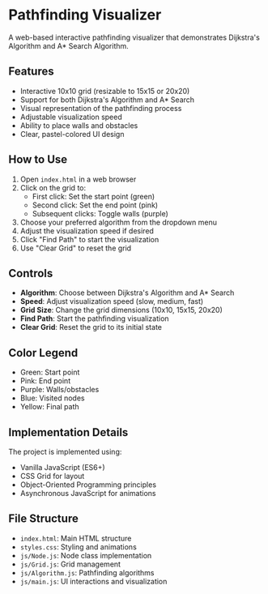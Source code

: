 # Pathfinding Visualizer

A web-based interactive pathfinding visualizer that demonstrates Dijkstra's Algorithm and A* Search Algorithm.

## Features

- Interactive 10x10 grid (resizable to 15x15 or 20x20)
- Support for both Dijkstra's Algorithm and A* Search
- Visual representation of the pathfinding process
- Adjustable visualization speed
- Ability to place walls and obstacles
- Clear, pastel-colored UI design

## How to Use

1. Open `index.html` in a web browser
2. Click on the grid to:
   - First click: Set the start point (green)
   - Second click: Set the end point (pink)
   - Subsequent clicks: Toggle walls (purple)
3. Choose your preferred algorithm from the dropdown menu
4. Adjust the visualization speed if desired
5. Click "Find Path" to start the visualization
6. Use "Clear Grid" to reset the grid

## Controls

- **Algorithm**: Choose between Dijkstra's Algorithm and A* Search
- **Speed**: Adjust visualization speed (slow, medium, fast)
- **Grid Size**: Change the grid dimensions (10x10, 15x15, 20x20)
- **Find Path**: Start the pathfinding visualization
- **Clear Grid**: Reset the grid to its initial state

## Color Legend

- Green: Start point
- Pink: End point
- Purple: Walls/obstacles
- Blue: Visited nodes
- Yellow: Final path

## Implementation Details

The project is implemented using:
- Vanilla JavaScript (ES6+)
- CSS Grid for layout
- Object-Oriented Programming principles
- Asynchronous JavaScript for animations

## File Structure

- `index.html`: Main HTML structure
- `styles.css`: Styling and animations
- `js/Node.js`: Node class implementation
- `js/Grid.js`: Grid management
- `js/Algorithm.js`: Pathfinding algorithms
- `js/main.js`: UI interactions and visualization
